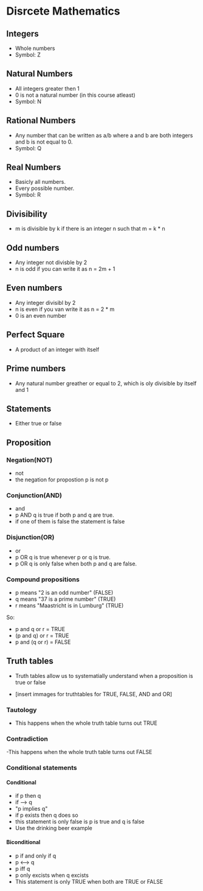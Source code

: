 # Disrcete Mathematics
## Integers
- Whole numbers
- Symbol: Z

## Natural Numbers
- All integers greater then 1
- 0 is not a natural number (in this course atleast)
- Symbol: N

## Rational Numbers
- Any number that can be written as a/b where a and b are both integers and b is not equal to 0.
- Symbol: Q

## Real Numbers
- Basicly all numbers. 
- Every possible number.
- Symbol: R

## Divisibility
- m is divisible by k if there is an integer n such that m = k * n

## Odd numbers
- Any integer not divisble by 2
- n is odd if you can write it as n = 2m + 1

## Even numbers
- Any integer divisibl by 2
- n is even if you van write it as n = 2 * m
- 0 is an even number

## Perfect Square
- A product of an integer with itself

## Prime numbers
- Any natural number greather or equal to 2, which is oly divisible by itself and 1

## Statements
- Either true or false


## Proposition
### Negation(NOT)
- not
- the negation for propostion p is not p

### Conjunction(AND)
- and
- p AND q is true if both p and q are true.
- if one of them is false the statement is false

### Disjunction(OR)
- or
- p OR q is true whenever p or q is true.
- p OR q is only false when both p and q are false.

### Compound propositions
- p means "2 is an odd number" (FALSE)
- q means "37 is a prime number" (TRUE)
- r means "Maastricht is in Lumburg" (TRUE)

So:
- p and q or r  = TRUE
- (p and q) or r = TRUE
- p and (q or r) = FALSE

## Truth tables
- Truth tables allow us to systematially understand when a proposition is true or false

- [insert immages for truthtables for TRUE, FALSE, AND and OR]
### Tautology
- This happens when the whole truth table turns out TRUE

### Contradiction
-This happens when the whole truth table turns out FALSE

### Conditional statements
#### Conditional
- if p then q
- if --> q
- "p implies q"
- if p exists then q does so
- this statement is only false is p is true and q is false
- Use the drinking beer example

#### Biconditional
- p if and only if q
- p <--> q
- p iff q
- p only excists when q excists
- This statement is only TRUE when both are TRUE or FALSE


 




